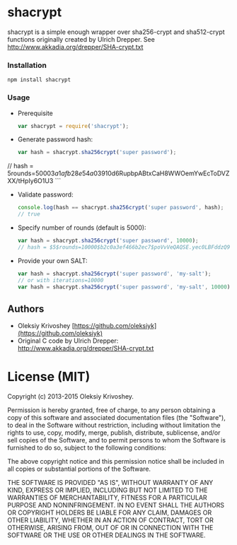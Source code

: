 # shacrypt

shacrypt is a simple enough wrapper over sha256-crypt and sha512-crypt functions originally created by Ulrich Drepper. See <http://www.akkadia.org/drepper/SHA-crypt.txt>

### Installation

```
npm install shacrypt
```

### Usage
* Prerequisite

	```javascript
	var shacrypt = require('shacrypt');
	```
* Generate password hash:

	```javascript
	var hash = shacrypt.sha256crypt('super password');
// hash = $5$rounds=5000$3a1afb28e54a0391$0d6RupbpABtxCaH8WWOemYwEcToDVZXX/tHpIy6O1U3
	```
* Validate password:

	```javascript
	console.log(hash == shacrypt.sha256crypt('super password', hash);
	// true
	```
* Specify number of rounds (default is 5000):

	```javascript
	var hash = shacrypt.sha256crypt('super password', 10000);
	// hash = $5$rounds=10000$b2c0a3ef466b2ec7$poVvVeQAQSE.yec0LBFddzQ9kZ4UxzA5VtsZQShAyt8
	```
* Provide your own SALT:

	```javascript
	var hash = shacrypt.sha256crypt('super password', 'my-salt');
	// or with iterations=10000
	var hash = shacrypt.sha256crypt('super password', 'my-salt', 10000);
	```

## Authors

* Oleksiy Krivoshey [https://github.com/oleksiyk](https://github.com/oleksiyk)
* Original C code by Ulrich Drepper: <http://www.akkadia.org/drepper/SHA-crypt.txt>

# License (MIT)

Copyright (c) 2013-2015 Oleksiy Krivoshey.

Permission is hereby granted, free of charge, to any person
obtaining a copy of this software and associated documentation
files (the "Software"), to deal in the Software without
restriction, including without limitation the rights to use,
copy, modify, merge, publish, distribute, sublicense, and/or sell
copies of the Software, and to permit persons to whom the
Software is furnished to do so, subject to the following
conditions:

The above copyright notice and this permission notice shall be
included in all copies or substantial portions of the Software.

THE SOFTWARE IS PROVIDED "AS IS", WITHOUT WARRANTY OF ANY KIND,
EXPRESS OR IMPLIED, INCLUDING BUT NOT LIMITED TO THE WARRANTIES
OF MERCHANTABILITY, FITNESS FOR A PARTICULAR PURPOSE AND
NONINFRINGEMENT. IN NO EVENT SHALL THE AUTHORS OR COPYRIGHT
HOLDERS BE LIABLE FOR ANY CLAIM, DAMAGES OR OTHER LIABILITY,
WHETHER IN AN ACTION OF CONTRACT, TORT OR OTHERWISE, ARISING
FROM, OUT OF OR IN CONNECTION WITH THE SOFTWARE OR THE USE OR
OTHER DEALINGS IN THE SOFTWARE.

